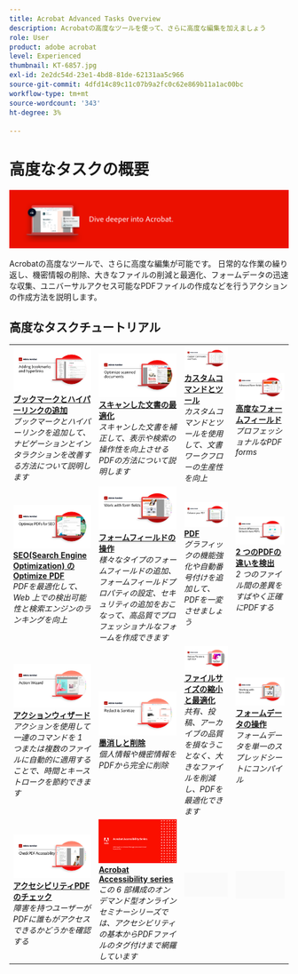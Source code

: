 ```yaml
---
title: Acrobat Advanced Tasks Overview
description: Acrobatの高度なツールを使って、さらに高度な編集を加えましょう
role: User
product: adobe acrobat
level: Experienced
thumbnail: KT-6857.jpg
exl-id: 2e2dc54d-23e1-4bd8-81de-62131aa5c966
source-git-commit: 4dfd14c89c11c07b9a2fc0c62e869b11a1ac00bc
workflow-type: tm+mt
source-wordcount: '343'
ht-degree: 3%

---
```


# 高度なタスクの概要

![Acrobat入門の画像](../assets/Hero-AdvancedTasks.png)

Acrobatの高度なツールで、さらに高度な編集が可能です。 日常的な作業の繰り返し、機密情報の削除、大きなファイルの削減と最適化、フォームデータの迅速な収集、ユニバーサルアクセス可能なPDFファイルの作成などを行うアクションの作成方法を説明します。

## 高度なタスクチュートリアル

<table style="table-layout:fixed">
<tr>
  <td>
    <a href="bookmarks.md">
      <img alt="ブックマークとハイパーリンクの追加" src="../assets/Bookmarks_1280.png" />
    </a>
    <div>
    <a href="bookmarks.md"><strong>ブックマークとハイパーリンクの追加</strong></a>
    </div>
    <em>ブックマークとハイパーリンクを追加して、ナビゲーションとインタラクションを改善する方法について説明します</em>
    <br>
  </td>
  <td>
    <a href="optimizescan.md">
      <img alt="スキャンした文書の最適化" src="../assets/Scan_1280.png" />
    </a>
    <div>
    <a href="optimizescan.md"><strong>スキャンした文書の最適化</strong></a>
    </div>
    <em>スキャンした文書を補正して、表示や検索の操作性を向上させるPDFの方法について説明します</em>
    <br>
  </td>
  <td>
    <a href="custom.md">
      <img alt="カスタムコマンドとツール" src="../assets/Createcustom_1280.png" />
    </a>
    <div>
    <a href="custom.md"><strong>カスタムコマンドとツール</strong></a>
    </div>
    <em>カスタムコマンドとツールを使用して、文書ワークフローの生産性を向上</em>
    <br>
  </td>
  <td>
    <a href="advancedforms.md">
      <img alt="高度なフォームフィールド" src="../assets/Advancedforms_1280.png" />
    </a>
    <div>
    <a href="advancedforms.md"><strong>高度なフォームフィールド</strong></a>
    </div>
    <em>プロフェッショナルなPDF forms</em>
    <br>
  </td>
</tr>
<tr>
 <td>
    <a href="optimizeseo.md">
      <img alt="SEO(Search Engine Optimization) のOptimize PDF" src="../assets/seo_1280.png" />
    </a>
    <div>
    <a href="optimizeseo.md"><strong>SEO(Search Engine Optimization) のOptimize PDF</strong></a>
    </div>
    <em>PDFを最適化して、Web 上での検出可能性と検索エンジンのランキングを向上</em>
    <br>
  </td>
  <td>
    <a href="workforms.md">
      <img alt="フォームフィールドの操作" src="../assets/Workform_1280.png" />
    </a>
    <div>
    <a href="workforms.md"><strong>フォームフィールドの操作</strong></a>
    </div>
    <em>様々なタイプのフォームフィールドの追加、フォームフィールドプロパティの設定、セキュリティの追加をおこなって、高品質でプロフェッショナルなフォームを作成できます</em>
    <br>
  </td>
  <td>
    <a href="enhance.md">
      <img alt="PDF" src="../assets/Enhance_1280.png" />
    </a>
    <div>
    <a href="enhance.md"><strong>PDF</strong></a>
    </div>
    <em>グラフィックの機能強化や自動番号付けを追加して、PDFを一変させましょう</em>
    <br>
  </td>
 <td>
    <a href="compare.md">
      <img alt="2 つのPDFの違いを検出" src="../assets/Compare_1280.png" />
    </a>
    <div>
    <a href="compare.md"><strong>2 つのPDFの違いを検出</strong></a>
    </div>
    <em>2 つのファイル間の差異をすばやく正確にPDFする</em>
    <br>
  </td>
</tr>
<tr>
  <td>
    <a href="action.md">
      <img alt="アクションウィザード" src="../assets/Action.jpg" />
    </a>
    <div>
    <a href="action.md"><strong>アクションウィザード</strong></a>
    </div>
    <em>アクションを使用して一連のコマンドを 1 つまたは複数のファイルに自動的に適用することで、時間とキーストロークを節約できます</em>
    <br>
  </td>
  <td>
    <a href="redact.md">
      <img alt="墨消しと削除" src="../assets/Redact.jpg" />
    </a>
    <div>
    <a href="redact.md"><strong>墨消しと削除</strong></a>
    </div>
    <em>個人情報や機密情報をPDFから完全に削除</em>
    <br>
  </td>
 <td>
    <a href="reduce.md">
      <img alt="ファイルサイズの縮小と最適化" src="../assets/Reduce.jpg" />
    </a>
    <div>
    <a href="reduce.md"><strong>ファイルサイズの縮小と最適化</strong></a>
    </div>
    <em>共有、投稿、アーカイブの品質を損なうことなく、大きなファイルを削減し、PDFを最適化できます</em>
    <br>
  </td>
  <td>
    <a href="formdata.md">
      <img alt="アクションウィザード" src="../assets/FormData.jpg" />
    </a>
    <div>
    <a href="formdata.md"><strong>フォームデータの操作</strong></a>
    </div>
    <em>フォームデータを単一のスプレッドシートにコンパイル</em>
    <br>
  </td>
</tr>
<tr>
 <td>
    <a href="accessibility.md">
      <img alt="アクセシビリティPDFのチェック" src="../assets/Checkaccessible_1280.jpg" />
    </a>
    <div>
    <a href="accessibility.md"><strong>アクセシビリティPDFのチェック</strong></a>
    </div>
    <em>障害を持つユーザーがPDFに誰もがアクセスできるかどうかを確認する</em>
    <br>
  </td>
 <td>
    <a href="accessibility-series.md">
      <img alt="アクセシブルなPDFファイルの準備" src="../assets/Accessibilityseries_1280.png" />
    </a>
    <div>
    <a href="accessibility-series.md"><strong>Acrobat Accessibility series</strong></a>
    </div>
    <em>この 6 部構成のオンデマンド型オンラインセミナーシリーズでは、アクセシビリティの基本からPDFファイルのタグ付けまで網羅しています</em>
    <br>
  </td>
  <td>
   <img alt="スペーサー" src="../assets/Grayspacer.png" />
    <div>
    <br>
  </td> 
  <td>
   <img alt="スペーサー" src="../assets/Grayspacer.png" />
    <div>
    <br>
  </td>  
</tr>
</table>
